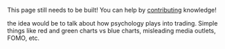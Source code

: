 This page still needs to be built! You can help by [contributing](help_build_econiverse/edit_with_web_browser/) knowledge!


the idea would be to talk about how psychology plays into trading. Simple things like red and green charts vs blue charts,
misleading media outlets, FOMO, etc.
